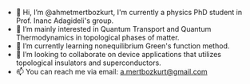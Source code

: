 - 👋 Hi, I’m @ahmetmertbozkurt, I'm currently a physics PhD student in Prof. Inanc Adagideli's group.
- 👀 I’m mainly interested in Quantum Transport and Quantum Thermodynamics in topological phases of matter.
- 🌱 I’m currently learning nonequilibrium Green's function method. 
- 💞️ I’m looking to collaborate on device applications that utilizes topological insulators and superconductors.
- 📫 You can reach me via email: a.mertbozkurt@gmail.com

<!---
ahmetmertbozkurt/ahmetmertbozkurt is a ✨ special ✨ repository because its `README.md` (this file) appears on your GitHub profile.
You can click the Preview link to take a look at your changes.
--->
